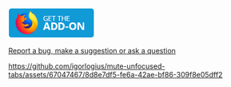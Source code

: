 [![](https://raw.githubusercontent.com/igorlogius/igorlogius/main/geFxAddon.png)](https://addons.mozilla.org/firefox/addon/mute-unfocused-tabs/)

[Report a bug, make a suggestion or ask a question](https://github.com/igorlogius/igorlogius/issues/new/choose)

https://github.com/igorlogius/mute-unfocused-tabs/assets/67047467/8d8e7df5-fe6a-42ae-bf86-309f8e05dff2
